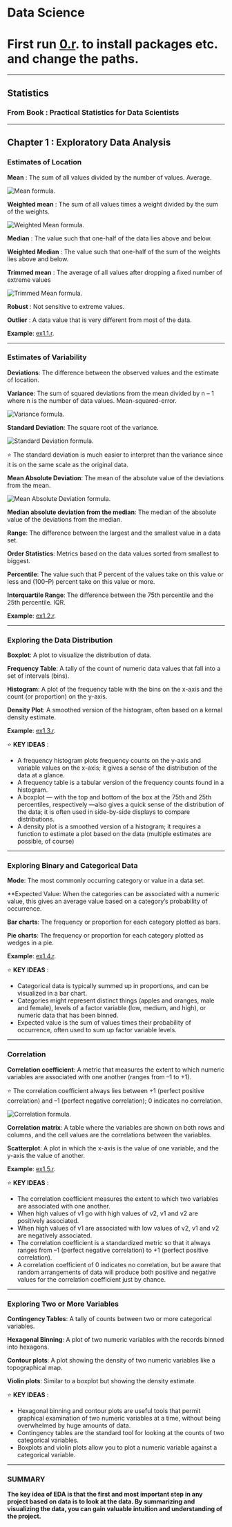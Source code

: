 # Data Science

# First run [0.r](/0.r). to install packages etc. and change the paths.

-----------------------------------------------------------

## Statistics
### From Book : Practical Statistics for Data Scientists

-----------------------------------------------------------

## Chapter 1 : Exploratory Data Analysis

### Estimates of Location
**Mean** : 
The sum of all values divided by the number of values. Average.

![Mean formula.](/im/mean.png)

**Weighted mean** : 
The sum of all values times a weight divided by the sum of the weights.

![Weighted Mean formula.](/im/weightedmean.png)

**Median** : 
The value such that one-half of the data lies above and below.

**Weighted Median** : 
The value such that one-half of the sum of the weights lies above and below.

**Trimmed mean** : 
The average of all values after dropping a fixed number of extreme values

![Trimmed Mean formula.](/im/trimmedmean.png)
 
**Robust** :
 Not sensitive to extreme values.
 
**Outlier** :
 A data value that is very different from most of the data.
 
 **Example**:
 [ex1.1.r](/ex1.1.r).
 
 -----------------------------------------------------------
### Estimates of Variability

**Deviations**:
The difference between the observed values and the estimate of location.

**Variance**:
The sum of squared deviations from the mean divided by n – 1 where n is the number of data values. Mean-squared-error.

![Variance formula.](/im/var.png)

**Standard Deviation**:
The square root of the variance.

![Standard Deviation formula.](/im/std.png)

:star: The standard deviation is much easier to interpret than the variance since it is on the same scale as the original data.

**Mean Absolute Deviation**:
The mean of the absolute value of the deviations from the mean.

![Mean Absolute Deviation formula.](/im/meanabsdev.png)

**Median absolute deviation from the median**:
The median of the absolute value of the deviations from the median.

**Range**:
The difference between the largest and the smallest value in a data set.

**Order Statistics**:
Metrics based on the data values sorted from smallest to biggest.

**Percentile**:
The value such that P percent of the values take on this value or less and (100–P) percent take on this value or more.

**Interquartile Range**:
The difference between the 75th percentile and the 25th percentile. IQR.

 **Example**:
 [ex1.2.r](/ex1.2.r).
 
 -----------------------------------------------------------
 
 ### Exploring the Data Distribution
 
 **Boxplot**:
 A plot to visualize the distribution of data.
 
 **Frequency Table**:
 A tally of the count of numeric data values that fall into a set of intervals (bins).
 
 **Histogram**:
 A plot of the frequency table with the bins on the x-axis and the count (or proportion) on the y-axis.
 
 **Density Plot**:
 A smoothed version of the histogram, often based on a kernal density estimate.
 
 **Example**:
  [ex1.3.r](/ex1.3.r).
  
 :star: **KEY IDEAS** :
* A frequency histogram plots frequency counts on the y-axis and variable values on the x-axis; it gives a sense of the distribution of the data at a glance.
* A frequency table is a tabular version of the frequency counts found in a histogram.
* A boxplot — with the top and bottom of the box at the 75th and 25th percentiles, respectively —also gives a quick sense of the distribution of the data; it is often used in side-by-side displays to compare distributions.
* A density plot is a smoothed version of a histogram; it requires a function to estimate a plot based on the data (multiple estimates are possible, of course)

 -----------------------------------------------------------
 
 ### Exploring Binary and Categorical Data
 
 **Mode**:
 The most commonly occurring category or value in a data set.
 
 **Expected Value:
 When the categories can be associated with a numeric value, this gives an average value based on a category’s probability of occurrence.
 
 **Bar charts**:
 The frequency or proportion for each category plotted as bars.
 
 **Pie charts**:
 The frequency or proportion for each category plotted as wedges in a pie.
 
 **Example**:
 [ex1.4.r](/ex1.4.r).

 :star: **KEY IDEAS** :
* Categorical data is typically summed up in proportions, and can be visualized in a bar chart.
* Categories might represent distinct things (apples and oranges, male and female), levels of a factor variable (low, medium, and high), or numeric data that has been binned.
* Expected value is the sum of values times their probability of occurrence, often used to sum up factor variable levels.
 
 -----------------------------------------------------------
 
 ### Correlation
 
 **Correlation coefficient**:
 A metric that measures the extent to which numeric variables are associated with one another (ranges from –1 to +1).
 
 :star: The correlation coefficient always lies between +1 (perfect positive correlation) and –1 (perfect negative correlation); 0 indicates no correlation.
 
 ![Correlation formula.](/im/corr.png)
 
 **Correlation matrix**:
 A table where the variables are shown on both rows and columns, and the cell values are the correlations between the variables.
 
 **Scatterplot**:
 A plot in which the x-axis is the value of one variable, and the y-axis the value of another.
 
 **Example**:
 [ex1.5.r](/ex1.5.r).
 
  :star: **KEY IDEAS** :
* The correlation coefficient measures the extent to which two variables are associated with one another.
* When high values of v1 go with high values of v2, v1 and v2 are positively associated.
* When high values of v1 are associated with low values of v2, v1 and v2 are negatively associated.
* The correlation coefficient is a standardized metric so that it always ranges from –1 (perfect negative correlation) to +1 (perfect positive correlation).
* A correlation coefficient of 0 indicates no correlation, but be aware that random arrangements of data will produce both positive and negative values for the correlation coefficient just by chance.
 
 -----------------------------------------------------------
 
 ### Exploring Two or More Variables
 
 **Contingency Tables**:
 A tally of counts between two or more categorical variables.
 
 **Hexagonal Binning**:
 A plot of two numeric variables with the records binned into hexagons.
 
 **Contour plots**:
 A plot showing the density of two numeric variables like a topographical map.
 
 **Violin plots**:
 Similar to a boxplot but showing the density estimate.
 
   :star: **KEY IDEAS** :
* Hexagonal binning and contour plots are useful tools that permit graphical examination of two numeric variables at a time, without being overwhelmed by huge amounts of data.
* Contingency tables are the standard tool for looking at the counts of two categorical variables.
* Boxplots and violin plots allow you to plot a numeric variable against a categorical variable.

 -----------------------------------------------------------
 
 ### SUMMARY
 **The key idea of EDA is that the first and most important step in any project based on data is to look at the data. By summarizing and visualizing the data, you can gain valuable intuition and understanding of the project.**
 